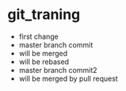 # git_traning
* first change
* master branch commit
* will be merged
* will be rebased
* master branch commit2
* will be merged by pull request